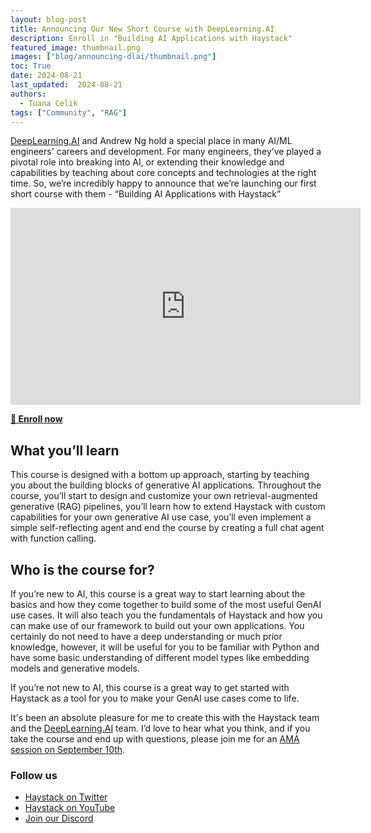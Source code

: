 ```yaml
---
layout: blog-post
title: Announcing Our New Short Course with DeepLearning.AI
description: Enroll in "Building AI Applications with Haystack"
featured_image: thumbnail.png
images: ["blog/announcing-dlai/thumbnail.png"]
toc: True
date: 2024-08-21
last_updated:  2024-08-21
authors:
  - Tuana Celik
tags: ["Community", "RAG"]
---	
```


[DeepLearning.AI](http://deeplearning.ai/) and Andrew Ng hold a special place in many AI/ML engineers' careers and development. For many engineers, they’ve played a pivotal role into breaking into AI, or extending their knowledge and capabilities by teaching about core concepts and technologies at the right time. So, we’re incredibly happy to announce that we’re launching our first short course with them - “Building AI Applications with Haystack”

<iframe width="560" height="315" src="https://www.youtube.com/embed/oluZaroQROM?si=IvZKTTLQ0FpGWrH3" title="YouTube video player" frameborder="0" allow="accelerometer; autoplay; clipboard-write; encrypted-media; gyroscope; picture-in-picture; web-share" referrerpolicy="strict-origin-when-cross-origin" allowfullscreen></iframe>

[**🚀 Enroll now**](https://www.deeplearning.ai/short-courses/building-ai-applications-with-haystack/)

## What you’ll learn

This course is designed with a bottom up approach, starting by teaching you about the building blocks of generative AI applications. Throughout the course, you’ll start to design and customize your own retrieval-augmented generative (RAG) pipelines, you’ll learn how to extend Haystack with custom capabilities for your own generative AI use case, you’ll even implement a simple self-reflecting agent and end the course by creating a full chat agent with function calling.

## Who is the course for?

If you’re new to AI, this course is a great way to start learning about the basics and how they come together to build some of the most useful GenAI use cases. It will also teach you the fundamentals of Haystack and how you can make use of our framework to build out your own applications. You certainly do not need to have a deep understanding or much prior knowledge, however, it will be useful for you to be familiar with Python and have some basic understanding of different model types like embedding models and generative models.

If you’re not new to AI, this course is a great way to get started with Haystack as a tool for you to make your GenAI use cases come to life. 

It's been an absolute pleasure for me to create this with the Haystack team and the [DeepLearning.AI](http://deeplearning.ai/) team. I’d love to hear what you think, and if you take the course and end up with questions, please join me for an [AMA session on September 10th](https://landing.deepset.ai/webinar-haystack-ama-session-deeplearning).

### Follow us

- [Haystack on Twitter](https://x.com/Haystack_AI)
- [Haystack on YouTube](https://www.youtube.com/@haystack_ai)
- [Join our Discord](https://discord.com/invite/VBpFzsgRVF)